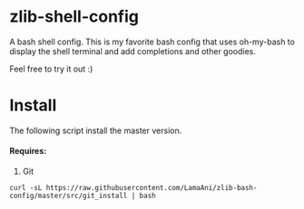 # zlib-shell-config

A bash shell config. This is my favorite bash config that
uses oh-my-bash to display the shell terminal and add completions and other goodies.

Feel free to try it out :)

# Install

The following script install the master version.

#### Requires:

1. Git

```shell
curl -sL https://raw.githubusercontent.com/LamaAni/zlib-bash-config/master/src/git_install | bash
```
